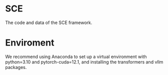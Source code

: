 # SCE
The code and data of the SCE framework.

# Enviroment
We recommend using Anaconda to set up a virtual environment with python=3.10 and pytorch-cuda=12.1, and installing the transformers and vllm packages.



